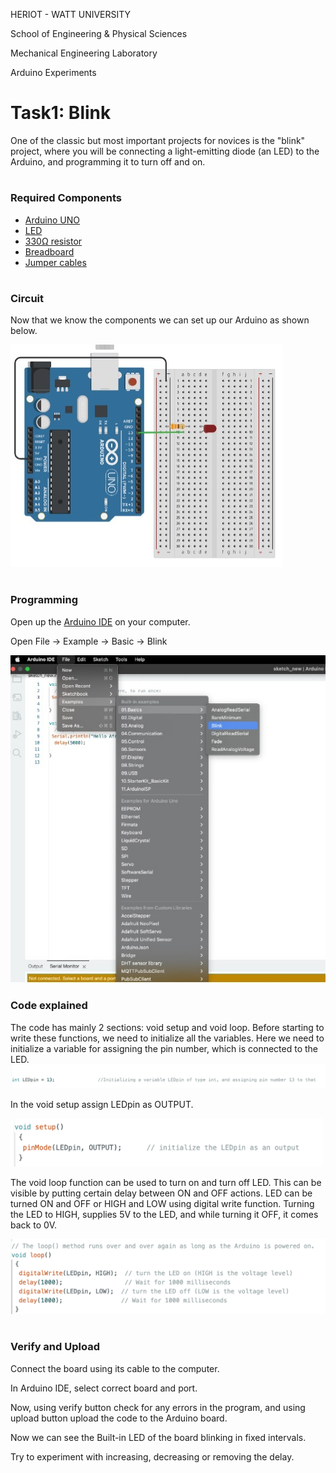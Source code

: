 HERIOT - WATT UNIVERSITY

School of Engineering & Physical Sciences

Mechanical Engineering Laboratory

Arduino Experiments

# Task1: Blink

One of the classic but most important projects for novices is the "blink" project, where you will be connecting a light-emitting diode (an LED) to the Arduino, and programming it to turn off and on.

#
### **Required Components**

- [Arduino UNO](https://heriotwatt.sharepoint.com/sites/ArduinoTutorials/SitePages/Arduino.aspx)
- [LED](https://heriotwatt.sharepoint.com/sites/ArduinoTutorials/SitePages/LED.aspx)
- [330Ω resistor](https://heriotwatt.sharepoint.com/sites/ArduinoTutorials/SitePages/Resistors.aspx)
- [Breadboard](https://heriotwatt.sharepoint.com/sites/ArduinoTutorials/SitePages/Breadboard.aspx)
- [Jumper cables](https://heriotwatt.sharepoint.com/sites/ArduinoTutorials/SitePages/Wire.aspx)

#
### **Circuit**

Now that we know the components we can set up our Arduino as shown below.

![CircuitDiagramTask1](/1_Blink/CircuitDiagramTask1.png)

#
### **Programming**

Open up the [Arduino IDE](https://heriotwatt.sharepoint.com/sites/ArduinoTutorials/SitePages/Arduino-IDE-basics.aspx) on your computer.

Open File -> Example -> Basic -> Blink

![FilePath](/1_Blink/FilePath.jpg)

### **Code explained**

The code has mainly 2 sections: void setup and void loop.
Before starting to write these functions, we need to initialize all the variables.
Here we need to initialize a variable for assigning the pin number, which is connected to the LED.
<img src="/1_Blink/InitializingVariable.png" width="900"/>

In the void setup assign LEDpin as OUTPUT.

<img src="/1_Blink/SetupFunction.png" width="500"/>

The void loop function can be used to turn on and turn off LED. This can be visible by putting certain delay between ON and OFF actions. LED can be turned ON and OFF or HIGH and LOW using digital write function. Turning the LED to HIGH, supplies 5V to the LED, and while turning it OFF, it comes back to 0V.

<img src="/1_Blink/LoopFunction.png" width="600"/>

#
### **Verify and Upload**

Connect the board using its cable to the computer.

In Arduino IDE, select correct board and port.

Now, using verify button check for any errors in the program, and using upload button upload the code to the Arduino board.

Now we can see the Built-in LED of the board blinking in fixed intervals.

Try to experiment with increasing, decreasing or removing the delay.
